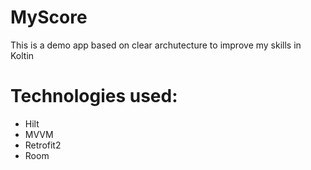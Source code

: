 # MyScore

This is a demo app based on clear archutecture to improve my skills in Koltin

# Technologies used:

* Hilt
* MVVM
* Retrofit2
* Room
